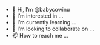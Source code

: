 - 👋 Hi, I’m @babycowinu
- 👀 I’m interested in ...
- 🌱 I’m currently learning ...
- 💞️ I’m looking to collaborate on ...
- 📫 How to reach me ...

<!---
babycowinu/babycowinu is a ✨ special ✨ repository because its `README.md` (this file) appears on your GitHub profile.
You can click the Preview link to take a look at your changes.
--->
